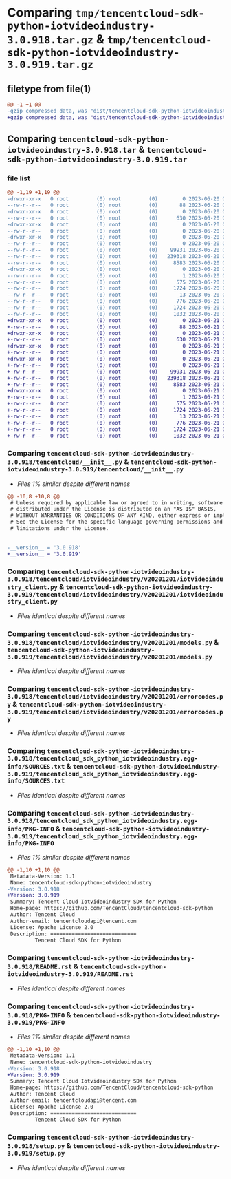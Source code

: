 # Comparing `tmp/tencentcloud-sdk-python-iotvideoindustry-3.0.918.tar.gz` & `tmp/tencentcloud-sdk-python-iotvideoindustry-3.0.919.tar.gz`

## filetype from file(1)

```diff
@@ -1 +1 @@
-gzip compressed data, was "dist/tencentcloud-sdk-python-iotvideoindustry-3.0.918.tar", last modified: Tue Jun 20 02:42:59 2023, max compression
+gzip compressed data, was "dist/tencentcloud-sdk-python-iotvideoindustry-3.0.919.tar", last modified: Wed Jun 21 00:30:51 2023, max compression
```

## Comparing `tencentcloud-sdk-python-iotvideoindustry-3.0.918.tar` & `tencentcloud-sdk-python-iotvideoindustry-3.0.919.tar`

### file list

```diff
@@ -1,19 +1,19 @@
-drwxr-xr-x   0 root         (0) root         (0)        0 2023-06-20 02:42:59.000000 tencentcloud-sdk-python-iotvideoindustry-3.0.918/
--rw-r--r--   0 root         (0) root         (0)       88 2023-06-20 02:42:59.000000 tencentcloud-sdk-python-iotvideoindustry-3.0.918/setup.cfg
-drwxr-xr-x   0 root         (0) root         (0)        0 2023-06-20 02:42:59.000000 tencentcloud-sdk-python-iotvideoindustry-3.0.918/tencentcloud/
--rw-r--r--   0 root         (0) root         (0)      630 2023-06-20 02:42:59.000000 tencentcloud-sdk-python-iotvideoindustry-3.0.918/tencentcloud/__init__.py
-drwxr-xr-x   0 root         (0) root         (0)        0 2023-06-20 02:42:59.000000 tencentcloud-sdk-python-iotvideoindustry-3.0.918/tencentcloud/iotvideoindustry/
--rw-r--r--   0 root         (0) root         (0)        0 2023-06-20 02:42:59.000000 tencentcloud-sdk-python-iotvideoindustry-3.0.918/tencentcloud/iotvideoindustry/__init__.py
-drwxr-xr-x   0 root         (0) root         (0)        0 2023-06-20 02:42:59.000000 tencentcloud-sdk-python-iotvideoindustry-3.0.918/tencentcloud/iotvideoindustry/v20201201/
--rw-r--r--   0 root         (0) root         (0)        0 2023-06-20 02:42:59.000000 tencentcloud-sdk-python-iotvideoindustry-3.0.918/tencentcloud/iotvideoindustry/v20201201/__init__.py
--rw-r--r--   0 root         (0) root         (0)    99931 2023-06-20 02:42:59.000000 tencentcloud-sdk-python-iotvideoindustry-3.0.918/tencentcloud/iotvideoindustry/v20201201/iotvideoindustry_client.py
--rw-r--r--   0 root         (0) root         (0)   239318 2023-06-20 02:42:59.000000 tencentcloud-sdk-python-iotvideoindustry-3.0.918/tencentcloud/iotvideoindustry/v20201201/models.py
--rw-r--r--   0 root         (0) root         (0)     8583 2023-06-20 02:42:59.000000 tencentcloud-sdk-python-iotvideoindustry-3.0.918/tencentcloud/iotvideoindustry/v20201201/errorcodes.py
-drwxr-xr-x   0 root         (0) root         (0)        0 2023-06-20 02:42:59.000000 tencentcloud-sdk-python-iotvideoindustry-3.0.918/tencentcloud_sdk_python_iotvideoindustry.egg-info/
--rw-r--r--   0 root         (0) root         (0)        1 2023-06-20 02:42:59.000000 tencentcloud-sdk-python-iotvideoindustry-3.0.918/tencentcloud_sdk_python_iotvideoindustry.egg-info/dependency_links.txt
--rw-r--r--   0 root         (0) root         (0)      575 2023-06-20 02:42:59.000000 tencentcloud-sdk-python-iotvideoindustry-3.0.918/tencentcloud_sdk_python_iotvideoindustry.egg-info/SOURCES.txt
--rw-r--r--   0 root         (0) root         (0)     1724 2023-06-20 02:42:59.000000 tencentcloud-sdk-python-iotvideoindustry-3.0.918/tencentcloud_sdk_python_iotvideoindustry.egg-info/PKG-INFO
--rw-r--r--   0 root         (0) root         (0)       13 2023-06-20 02:42:59.000000 tencentcloud-sdk-python-iotvideoindustry-3.0.918/tencentcloud_sdk_python_iotvideoindustry.egg-info/top_level.txt
--rw-r--r--   0 root         (0) root         (0)      776 2023-06-20 02:42:59.000000 tencentcloud-sdk-python-iotvideoindustry-3.0.918/README.rst
--rw-r--r--   0 root         (0) root         (0)     1724 2023-06-20 02:42:59.000000 tencentcloud-sdk-python-iotvideoindustry-3.0.918/PKG-INFO
--rw-r--r--   0 root         (0) root         (0)     1032 2023-06-20 02:42:59.000000 tencentcloud-sdk-python-iotvideoindustry-3.0.918/setup.py
+drwxr-xr-x   0 root         (0) root         (0)        0 2023-06-21 00:30:51.000000 tencentcloud-sdk-python-iotvideoindustry-3.0.919/
+-rw-r--r--   0 root         (0) root         (0)       88 2023-06-21 00:30:51.000000 tencentcloud-sdk-python-iotvideoindustry-3.0.919/setup.cfg
+drwxr-xr-x   0 root         (0) root         (0)        0 2023-06-21 00:30:51.000000 tencentcloud-sdk-python-iotvideoindustry-3.0.919/tencentcloud/
+-rw-r--r--   0 root         (0) root         (0)      630 2023-06-21 00:30:51.000000 tencentcloud-sdk-python-iotvideoindustry-3.0.919/tencentcloud/__init__.py
+drwxr-xr-x   0 root         (0) root         (0)        0 2023-06-21 00:30:51.000000 tencentcloud-sdk-python-iotvideoindustry-3.0.919/tencentcloud/iotvideoindustry/
+-rw-r--r--   0 root         (0) root         (0)        0 2023-06-21 00:30:51.000000 tencentcloud-sdk-python-iotvideoindustry-3.0.919/tencentcloud/iotvideoindustry/__init__.py
+drwxr-xr-x   0 root         (0) root         (0)        0 2023-06-21 00:30:51.000000 tencentcloud-sdk-python-iotvideoindustry-3.0.919/tencentcloud/iotvideoindustry/v20201201/
+-rw-r--r--   0 root         (0) root         (0)        0 2023-06-21 00:30:51.000000 tencentcloud-sdk-python-iotvideoindustry-3.0.919/tencentcloud/iotvideoindustry/v20201201/__init__.py
+-rw-r--r--   0 root         (0) root         (0)    99931 2023-06-21 00:30:51.000000 tencentcloud-sdk-python-iotvideoindustry-3.0.919/tencentcloud/iotvideoindustry/v20201201/iotvideoindustry_client.py
+-rw-r--r--   0 root         (0) root         (0)   239318 2023-06-21 00:30:51.000000 tencentcloud-sdk-python-iotvideoindustry-3.0.919/tencentcloud/iotvideoindustry/v20201201/models.py
+-rw-r--r--   0 root         (0) root         (0)     8583 2023-06-21 00:30:51.000000 tencentcloud-sdk-python-iotvideoindustry-3.0.919/tencentcloud/iotvideoindustry/v20201201/errorcodes.py
+drwxr-xr-x   0 root         (0) root         (0)        0 2023-06-21 00:30:51.000000 tencentcloud-sdk-python-iotvideoindustry-3.0.919/tencentcloud_sdk_python_iotvideoindustry.egg-info/
+-rw-r--r--   0 root         (0) root         (0)        1 2023-06-21 00:30:51.000000 tencentcloud-sdk-python-iotvideoindustry-3.0.919/tencentcloud_sdk_python_iotvideoindustry.egg-info/dependency_links.txt
+-rw-r--r--   0 root         (0) root         (0)      575 2023-06-21 00:30:51.000000 tencentcloud-sdk-python-iotvideoindustry-3.0.919/tencentcloud_sdk_python_iotvideoindustry.egg-info/SOURCES.txt
+-rw-r--r--   0 root         (0) root         (0)     1724 2023-06-21 00:30:51.000000 tencentcloud-sdk-python-iotvideoindustry-3.0.919/tencentcloud_sdk_python_iotvideoindustry.egg-info/PKG-INFO
+-rw-r--r--   0 root         (0) root         (0)       13 2023-06-21 00:30:51.000000 tencentcloud-sdk-python-iotvideoindustry-3.0.919/tencentcloud_sdk_python_iotvideoindustry.egg-info/top_level.txt
+-rw-r--r--   0 root         (0) root         (0)      776 2023-06-21 00:30:51.000000 tencentcloud-sdk-python-iotvideoindustry-3.0.919/README.rst
+-rw-r--r--   0 root         (0) root         (0)     1724 2023-06-21 00:30:51.000000 tencentcloud-sdk-python-iotvideoindustry-3.0.919/PKG-INFO
+-rw-r--r--   0 root         (0) root         (0)     1032 2023-06-21 00:30:51.000000 tencentcloud-sdk-python-iotvideoindustry-3.0.919/setup.py
```

### Comparing `tencentcloud-sdk-python-iotvideoindustry-3.0.918/tencentcloud/__init__.py` & `tencentcloud-sdk-python-iotvideoindustry-3.0.919/tencentcloud/__init__.py`

 * *Files 1% similar despite different names*

```diff
@@ -10,8 +10,8 @@
 # Unless required by applicable law or agreed to in writing, software
 # distributed under the License is distributed on an "AS IS" BASIS,
 # WITHOUT WARRANTIES OR CONDITIONS OF ANY KIND, either express or implied.
 # See the License for the specific language governing permissions and
 # limitations under the License.
 
 
-__version__ = '3.0.918'
+__version__ = '3.0.919'
```

### Comparing `tencentcloud-sdk-python-iotvideoindustry-3.0.918/tencentcloud/iotvideoindustry/v20201201/iotvideoindustry_client.py` & `tencentcloud-sdk-python-iotvideoindustry-3.0.919/tencentcloud/iotvideoindustry/v20201201/iotvideoindustry_client.py`

 * *Files identical despite different names*

### Comparing `tencentcloud-sdk-python-iotvideoindustry-3.0.918/tencentcloud/iotvideoindustry/v20201201/models.py` & `tencentcloud-sdk-python-iotvideoindustry-3.0.919/tencentcloud/iotvideoindustry/v20201201/models.py`

 * *Files identical despite different names*

### Comparing `tencentcloud-sdk-python-iotvideoindustry-3.0.918/tencentcloud/iotvideoindustry/v20201201/errorcodes.py` & `tencentcloud-sdk-python-iotvideoindustry-3.0.919/tencentcloud/iotvideoindustry/v20201201/errorcodes.py`

 * *Files identical despite different names*

### Comparing `tencentcloud-sdk-python-iotvideoindustry-3.0.918/tencentcloud_sdk_python_iotvideoindustry.egg-info/SOURCES.txt` & `tencentcloud-sdk-python-iotvideoindustry-3.0.919/tencentcloud_sdk_python_iotvideoindustry.egg-info/SOURCES.txt`

 * *Files identical despite different names*

### Comparing `tencentcloud-sdk-python-iotvideoindustry-3.0.918/tencentcloud_sdk_python_iotvideoindustry.egg-info/PKG-INFO` & `tencentcloud-sdk-python-iotvideoindustry-3.0.919/tencentcloud_sdk_python_iotvideoindustry.egg-info/PKG-INFO`

 * *Files 1% similar despite different names*

```diff
@@ -1,10 +1,10 @@
 Metadata-Version: 1.1
 Name: tencentcloud-sdk-python-iotvideoindustry
-Version: 3.0.918
+Version: 3.0.919
 Summary: Tencent Cloud Iotvideoindustry SDK for Python
 Home-page: https://github.com/TencentCloud/tencentcloud-sdk-python
 Author: Tencent Cloud
 Author-email: tencentcloudapi@tencent.com
 License: Apache License 2.0
 Description: ============================
         Tencent Cloud SDK for Python
```

### Comparing `tencentcloud-sdk-python-iotvideoindustry-3.0.918/README.rst` & `tencentcloud-sdk-python-iotvideoindustry-3.0.919/README.rst`

 * *Files identical despite different names*

### Comparing `tencentcloud-sdk-python-iotvideoindustry-3.0.918/PKG-INFO` & `tencentcloud-sdk-python-iotvideoindustry-3.0.919/PKG-INFO`

 * *Files 1% similar despite different names*

```diff
@@ -1,10 +1,10 @@
 Metadata-Version: 1.1
 Name: tencentcloud-sdk-python-iotvideoindustry
-Version: 3.0.918
+Version: 3.0.919
 Summary: Tencent Cloud Iotvideoindustry SDK for Python
 Home-page: https://github.com/TencentCloud/tencentcloud-sdk-python
 Author: Tencent Cloud
 Author-email: tencentcloudapi@tencent.com
 License: Apache License 2.0
 Description: ============================
         Tencent Cloud SDK for Python
```

### Comparing `tencentcloud-sdk-python-iotvideoindustry-3.0.918/setup.py` & `tencentcloud-sdk-python-iotvideoindustry-3.0.919/setup.py`

 * *Files identical despite different names*

